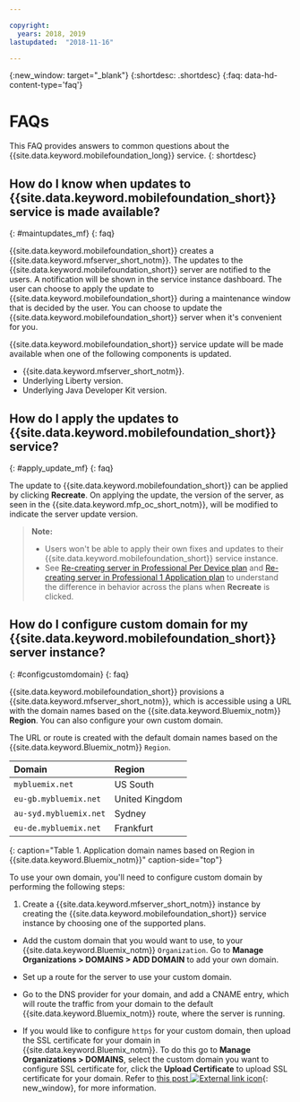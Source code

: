 ```yaml
---

copyright:
  years: 2018, 2019
lastupdated:  "2018-11-16"

---
```


{:new_window: target="_blank"}
{:shortdesc: .shortdesc}
{:faq: data-hd-content-type='faq'}

# FAQs

This FAQ provides answers to common questions about the {{site.data.keyword.mobilefoundation_long}} service.
{: shortdesc}

## How do I know when updates to {{site.data.keyword.mobilefoundation_short}} service is made available?
{: #maintupdates_mf}
{: faq}

{{site.data.keyword.mobilefoundation_short}} creates a {{site.data.keyword.mfserver_short_notm}}. The updates to the {{site.data.keyword.mobilefoundation_short}} server are notified to the users. A notification will be shown in the service instance dashboard. The user can choose to apply the update to {{site.data.keyword.mobilefoundation_short}} during a maintenance window that is decided by the user. You can choose to update the {{site.data.keyword.mobilefoundation_short}} server when it's convenient for you.

{{site.data.keyword.mobilefoundation_short}} service update will be made available when one of the following components is updated.

* {{site.data.keyword.mfserver_short_notm}}.
* Underlying Liberty version.
* Underlying Java Developer Kit version.

## How do I apply the updates to {{site.data.keyword.mobilefoundation_short}} service?
{: #apply_update_mf}
{: faq}

The update to {{site.data.keyword.mobilefoundation_short}} can be applied by clicking **Recreate**.
On applying the update, the version of the server, as seen in the {{site.data.keyword.mfp_oc_short_notm}}, will be modified to indicate the server update version.

> **Note:**
>  * Users won't be able to apply their own fixes and updates to their {{site.data.keyword.mobilefoundation_short}} service instance.
>  * See [Re-creating server in Professional Per Device plan](/docs/services/mobilefoundation/c_using_mfs_p5.html#recreate_mobilefoundation_p5) and [Re-creating server in Professional 1 Application plan](/docs/services/mobilefoundation/c_using_mfs_p2.html#recreate_mobilefoundation_p2) to understand the difference in behavior across the plans  when **Recreate** is clicked.
>

## How do I configure custom domain for my {{site.data.keyword.mobilefoundation_short}} server instance?
{: #configcustomdomain}
{: faq}

{{site.data.keyword.mobilefoundation_short}} provisions a {{site.data.keyword.mfserver_short_notm}}, which is accessible using a URL with the  domain names based on the {{site.data.keyword.Bluemix_notm}} **Region**. You can also configure your own custom domain.

The URL or route is created with the default domain names based on the {{site.data.keyword.Bluemix_notm}} `Region`.

  |Domain |  Region  |    
  |:----- | :----- |    
  |`mybluemix.net` | US South |    
  |`eu-gb.mybluemix.net` | United Kingdom  |
  |`au-syd.mybluemix.net` | Sydney  |   
  |`eu-de.mybluemix.net` | Frankfurt |   
  {: caption="Table 1. Application domain names based on Region in {{site.data.keyword.Bluemix_notm}}" caption-side="top"}

To use your own domain, you'll need to configure custom domain by performing the following steps:

1.	Create a {{site.data.keyword.mfserver_short_notm}} instance  by creating the {{site.data.keyword.mobilefoundation_short}} service instance by choosing one of the supported plans.

+ Add the custom domain that you would want to use, to your {{site.data.keyword.Bluemix_notm}} `Organization`. Go to **Manage Organizations > DOMAINS > ADD DOMAIN** to add your own domain.

+ Set up a route for the server to use your custom domain.

+ Go to the DNS provider for your domain, and add a CNAME entry, which will route the traffic from your domain to the default {{site.data.keyword.Bluemix_notm}} route, where the server is running.

+ If you would like to configure `https` for your custom domain, then upload the SSL certificate for your domain in {{site.data.keyword.Bluemix_notm}}. To do this go to **Manage Organizations > DOMAINS**, select the custom domain you want to configure SSL certificate for, click the **Upload Certificate** to upload SSL certificate for your domain. Refer to [this post ![External link icon](../../icons/launch-glyph.svg "External link icon")](https://developer.ibm.com/bluemix/2014/09/28/ssl-certificates-bluemix-custom-domains/){: new_window}, for more information.
